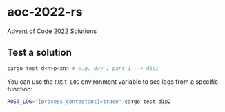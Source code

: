 # aoc-2022-rs

Advent of Code 2022 Solutions

## Test a solution

```sh
cargo test d<n>p<xn> # e.g. day 1 part 1 --> d1p1
```

You can use the `RUST_LOG` environment variable to see logs from a specific function:

```sh
RUST_LOG="[process_contestant]=trace" cargo test d1p2
```
